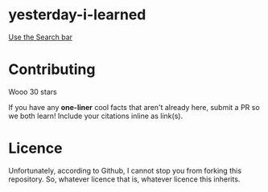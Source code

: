 yesterday-i-learned
===================

[Use the Search bar](https://1337.github.io/yesterday-i-learned/)

# Contributing

Wooo 30 stars

If you have any **one-liner** cool facts that aren't already here, submit a PR so we both learn! Include your citations inline as link(s).

# Licence

Unfortunately, according to Github, I cannot stop you from forking this repository. So, whatever licence that is, whatever licence this inherits.
